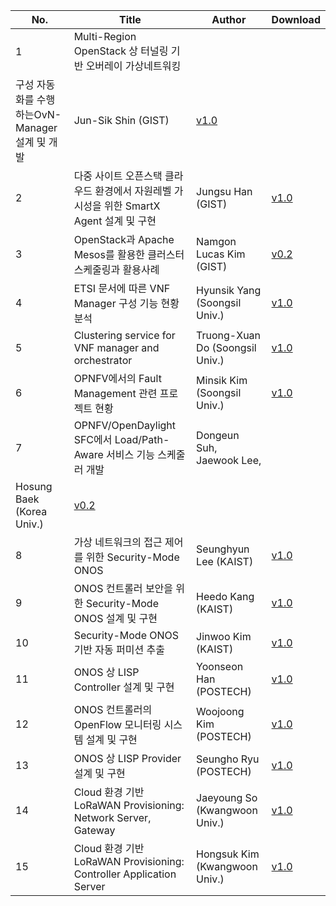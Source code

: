 No. | Title      | Author | Download
----|----------|------------|--------
1| Multi-Region OpenStack 상 터널링 기반 오버레이 가상네트워킹 
구성 자동화를 수행하는OvN-Manager 설계 및 개발 | Jun-Sik Shin (GIST) | [v1.0](http://opennetworking.kr/attachments/download/120/K-ONE%20%2301_OpenStack-OvN%20%EC%84%A4%EA%B3%84%20%EB%B0%8F%20%EA%B5%AC%ED%98%84_GIST%20%EC%8B%A0%EC%A4%80%EC%8B%9D-v01.pdf)
2| 다중 사이트 오픈스택 클라우드 환경에서 자원레벨 가시성을 위한 SmartX Agent 설계 및 구현 | Jungsu Han (GIST) | [v1.0](http://opennetworking.kr/attachments/download/121/K-ONE%20%2302_%EC%9E%90%EC%9B%90%20%EB%A0%88%EB%B2%A8%20%EA%B0%80%EC%8B%9C%EC%84%B1%EC%9D%84%20%EC%9C%84%ED%95%9C%20SmartX%20Agent%20Visibility%20%EC%84%A4%EA%B3%84%20%EB%B0%8F%20%EA%B2%80%EC%A6%9D_GIST%20%ED%95%9C%EC%A0%95%EC%88%98-v01.pdf)
3| OpenStack과 Apache Mesos를 활용한 클러스터 스케줄링과 활용사례 | Namgon Lucas Kim (GIST) | [v0.2](http://opennetworking.kr/attachments/download/122/K-ONE%20%2303_OpenStack%EA%B3%BC%20Apache%20Mesos%EB%A5%BC%20%ED%99%9C%EC%9A%A9%ED%95%9C%20%ED%81%B4%EB%9F%AC%EC%8A%A4%ED%84%B0%20%EB%A6%AC%EC%86%8C%EC%8A%A4%20%EC%8A%A4%EC%BC%80%EC%A4%84%EB%A7%81%EA%B3%BC%20%ED%99%9C%EC%9A%A9%EC%82%AC%EB%A1%80_GIST%20%EA%B9%80%EB%82%A8%EA%B3%A4-v0.2%20(draft).pdf)
4| ETSI 문서에 따른 VNF Manager 구성 기능 현황 분석 | Hyunsik Yang (Soongsil Univ.) | [v1.0](http://opennetworking.kr/attachments/download/123/K-ONE%20%2304_ETSI%20%EB%AC%B8%EC%84%9C%EC%97%90%20%EB%94%B0%EB%A5%B8%20VNF%20Manager%20%EA%B5%AC%EC%84%B1%20%EA%B8%B0%EB%8A%A5%20%ED%98%84%ED%99%A9%20%EB%B6%84%EC%84%9D_SSU%20%EC%96%91%ED%98%84%EC%8B%9D-v01.pdf)
5| Clustering service for VNF manager and orchestrator | Truong-Xuan Do (Soongsil Univ.) | [v1.0](http://opennetworking.kr/attachments/download/125/K-ONE%20%2306_Clustering%20service%20for%20VNF%20manager%20and%20orchestrator_SSU%20%EB%91%90%ED%88%AC%EB%9F%AC%EC%91%A4%EC%99%84-v01.pdf)
6| OPNFV에서의 Fault Management 관련 프로젝트 현황 | Minsik Kim (Soongsil Univ.) | [v1.0](http://opennetworking.kr/attachments/download/124/K-One%20%2305_OPNFV%EC%97%90%EC%84%9C%EC%9D%98%20Fault%20Management%20%EA%B4%80%EB%A0%A8%20%ED%94%84%EB%A1%9C%EC%A0%9D%ED%8A%B8%20%ED%98%84%ED%99%A9_SSU%20%EA%B9%80%EB%AF%BC%EC%8B%9D-v01.pdf)
7| OPNFV/OpenDaylight SFC에서 Load/Path-Aware 서비스 기능 스케줄러 개발 | Dongeun Suh, Jaewook Lee, 
Hosung Baek (Korea Univ.) | [v0.2](http://opennetworking.kr/attachments/download/127/K-ONE%20%2307_OPNFV,%20OpenDaylight%20SFC%EC%97%90%EC%84%9C%20LoadPath-Aware%20%EC%84%9C%EB%B9%84%EC%8A%A4%20%EA%B8%B0%EB%8A%A5%20%EC%8A%A4%EC%BC%80%EC%A4%84%EB%9F%AC%20%EA%B0%9C%EB%B0%9C_KU-v0.2.pdf)
8| 가상 네트워크의 접근 제어를 위한 Security-Mode ONOS | Seunghyun Lee (KAIST) | [v1.0](http://opennetworking.kr/attachments/download/128/K-ONE%20%2309_ONOS-%EA%B0%80%EC%83%81%20%EB%84%A4%ED%8A%B8%EC%9B%8C%ED%81%AC%20%EC%A0%91%EA%B7%BC%20%EC%A0%9C%EC%96%B4%EB%A5%BC%20%EC%9C%84%ED%95%9C%20Security-Mode%20ONOS_KAIST%20%EC%9D%B4%EC%8A%B9%ED%98%84-v1.0.pdf)
9| ONOS 컨트롤러 보안을 위한 Security-Mode ONOS 설계 및 구현 | Heedo Kang (KAIST) | [v1.0](http://opennetworking.kr/attachments/download/126/K-ONE%20%2308-ONOS-ONOS%20%EC%BB%A8%ED%8A%B8%EB%A1%A4%EB%9F%AC%20%EB%B3%B4%EC%95%88%EC%9D%84%20%EC%9C%84%ED%95%9C%20Security-Mode%20ONOS%20%EC%84%A4%EA%B3%84%20%EB%B0%8F%20%EA%B5%AC%ED%98%84_KAIST%20%EA%B0%95%ED%9D%AC%EB%8F%84-v1.0.pdf)
10| Security-Mode ONOS 기반 자동 퍼미션 추출 | Jinwoo Kim (KAIST) | [v1.0](http://opennetworking.kr/attachments/download/129/K-ONE%20%2310_ONOS-Security-Mode%20ONOS%20%EA%B8%B0%EB%B0%98%20%EC%9E%90%EB%8F%99%20%ED%8D%BC%EB%AF%B8%EC%85%98%20%EC%B6%94%EC%B6%9C_KAIST%20%EA%B9%80%EC%A7%84%EC%9A%B0-v1.0.pdf)
11| ONOS 상 LISP Controller 설계 및 구현 | Yoonseon Han (POSTECH) | [v1.0](http://opennetworking.kr/attachments/download/131/K-ONE%20%2312_ONOS%20%EC%83%81%20LISP%20Controller%20%EC%84%A4%EA%B3%84%20%EB%B0%8F%20%EA%B5%AC%ED%98%84_POSTECH%20%ED%95%9C%EC%9C%A4%EC%84%A0-v1.0.pdf)
12| ONOS 컨트롤러의 OpenFlow 모니터링 시스템 설계 및 구현	| Woojoong Kim (POSTECH) | [v1.0](http://opennetworking.kr/attachments/download/130/K-ONE%20%2311_ONOS%20%EC%BB%A8%ED%8A%B8%EB%A1%A4%EB%9F%AC%EC%9D%98%20OpenFlow%20%EB%AA%A8%EB%8B%88%ED%84%B0%EB%A7%81%20%EC%8B%9C%EC%8A%A4%ED%85%9C%20%EC%84%A4%EA%B3%84%20%EB%B0%8F%20%EA%B5%AC%ED%98%84_POSTECH%20%EA%B9%80%EC%9A%B0%EC%A4%91.pdf)
13| ONOS 상 LISP Provider 설계 및 구현 | 	Seungho Ryu (POSTECH) | [v1.0](http://opennetworking.kr/attachments/download/132/K-ONE%20%2313_ONOS%20%EC%83%81%20LISP%20Provider%20%EC%84%A4%EA%B3%84%20%EB%B0%8F%20%EA%B5%AC%ED%98%84_POSTECH%20%EB%A5%98%EC%8A%B9%ED%98%B8-v1.0.pdf)
14| Cloud 환경 기반 LoRaWAN Provisioning: Network Server, Gateway | Jaeyoung So (Kwangwoon Univ.)	| [v1.0](http://opennetworking.kr/attachments/download/133/K-ONE%20%2314_%20Cloud%20%ED%99%98%EA%B2%BD%20%EA%B8%B0%EB%B0%98%20LoRaWAN%20provisioning_KWU%20%EC%86%8C%EC%9E%AC%EC%98%81-v01.pdf)
15| Cloud 환경 기반 LoRaWAN Provisioning: Controller Application Server | Hongsuk Kim (Kwangwoon Univ.)	| [v1.0](http://opennetworking.kr/attachments/download/134/K-ONE%20%2315_%20Cloud%20%ED%99%98%EA%B2%BD%20%EA%B8%B0%EB%B0%98%20LoRaWAN%20provisioning2_KWU%20%EA%B9%80%ED%99%8D%EC%84%9D-v01.pdf)


